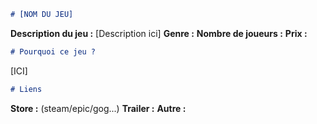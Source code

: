 ```md
# [NOM DU JEU]
```
**Description du jeu :**
[Description ici]
**Genre :** 
**Nombre de joueurs :** 
**Prix :** 

```md
# Pourquoi ce jeu ?
```
[ICI]

```md
# Liens
```
**Store :** (steam/epic/gog...) <lien entre chevrons> 
**Trailer :**  <lien entre chevrons> 
**Autre :**<lien entre chevrons> 